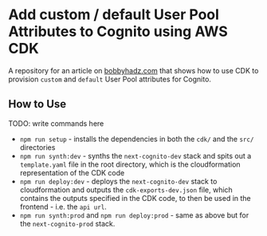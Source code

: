 # Add custom / default User Pool Attributes to Cognito using AWS CDK

A repository for an article on [bobbyhadz.com](https://bobbyhadz.com) that shows
how to use CDK to provision `custom` and `default` User Pool attributes for
Cognito.

## How to Use

TODO: write commands here

- `npm run setup` - installs the dependencies in both the `cdk/` and the `src/`
  directories
- `npm run synth:dev` - synths the `next-cognito-dev` stack and spits out a
  `template.yaml` file in the root directory, which is the cloudformation
  representation of the CDK code
- `npm run deploy:dev` - deploys the `next-cognito-dev` stack to cloudformation
  and outputs the `cdk-exports-dev.json` file, which contains the outputs
  specified in the CDK code, to then be used in the frontend - i.e. the
  `api url`.
- `npm run synth:prod` and `npm run deploy:prod` - same as above but for the
  `next-cognito-prod` stack.
